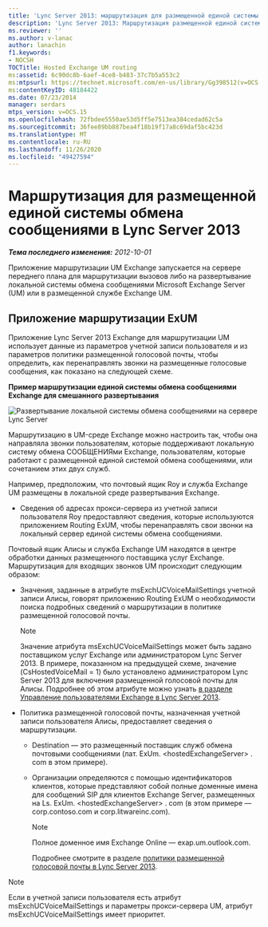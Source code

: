 ```yaml
---
title: 'Lync Server 2013: маршрутизация для размещенной единой системы обмена сообщениями'
description: 'Lync Server 2013: Маршрутизация размещенной единой системы обмена сообщениями в UM.'
ms.reviewer: ''
ms.author: v-lanac
author: lanachin
f1.keywords:
- NOCSH
TOCTitle: Hosted Exchange UM routing
ms:assetid: 6c90dc8b-6aef-4ce8-b483-37c7b5a553c2
ms:mtpsurl: https://technet.microsoft.com/en-us/library/Gg398512(v=OCS.15)
ms:contentKeyID: 48184422
ms.date: 07/23/2014
manager: serdars
mtps_version: v=OCS.15
ms.openlocfilehash: 72fbdee5550ae53d5ff5e7513ea384cedad62c5a
ms.sourcegitcommit: 36fee89bb887bea4f18b19f17a8c69daf5bc423d
ms.translationtype: MT
ms.contentlocale: ru-RU
ms.lasthandoff: 11/26/2020
ms.locfileid: "49427594"
---
```

# <a name="hosted-exchange-um-routing-in-lync-server-2013"></a>Маршрутизация для размещенной единой системы обмена сообщениями в Lync Server 2013

<div data-xmlns="http://www.w3.org/1999/xhtml">

<div class="topic" data-xmlns="http://www.w3.org/1999/xhtml" data-msxsl="urn:schemas-microsoft-com:xslt" data-cs="https://msdn.microsoft.com/">

<div data-asp="https://msdn2.microsoft.com/asp">



</div>

<div id="mainSection">

<div id="mainBody">

<span> </span>

_**Тема последнего изменения:** 2012-10-01_

Приложение маршрутизации UM Exchange запускается на сервере переднего плана для маршрутизации вызовов либо на развертывание локальной системы обмена сообщениями Microsoft Exchange Server (UM) или в размещенной службе Exchange UM.

<div>

## <a name="the-exum-routing-application"></a>Приложение маршрутизации ExUM

Приложение Lync Server 2013 Exchange для маршрутизации UM использует данные из параметров учетной записи пользователя и из параметров политики размещенной голосовой почты, чтобы определить, как перенаправлять звонки на размещенные голосовые сообщения, как показано на следующей схеме.

**Пример маршрутизации единой системы обмена сообщениями Exchange для смешанного развертывания**

![Развертывание локальной системы обмена сообщениями на сервере Lync Server](images/Gg398512.75258286-1f23-487b-bf46-d8538e7d540e(OCS.15).jpg "Развертывание локальной системы обмена сообщениями на сервере Lync Server")

Маршрутизацию в UM-среде Exchange можно настроить так, чтобы она направляла звонки пользователям, которые поддерживают локальную систему обмена СООБЩЕНИЯми Exchange, пользователям, которые работают с размещенной единой системой обмена сообщениями, или сочетанием этих двух служб.

Например, предположим, что почтовый ящик Roy и служба Exchange UM размещены в локальной среде развертывания Exchange.

  - Сведения об адресах прокси-сервера из учетной записи пользователя Roy предоставляют сведения, которые используются приложением Routing ExUM, чтобы перенаправлять свои звонки на локальный сервер единой системы обмена сообщениями.

Почтовый ящик Алисы и служба Exchange UM находятся в центре обработки данных размещенного поставщика услуг Exchange. Маршрутизация для входящих звонков UM происходит следующим образом:

  - Значения, заданные в атрибуте msExchUCVoiceMailSettings учетной записи Алисы, говорят приложению Routing ExUM о необходимости поиска подробных сведений о маршрутизации в политике размещенной голосовой почты.
    
    <div>
    

    > [!NOTE]  
    > Значение атрибута msExchUCVoiceMailSettings может быть задано поставщиком услуг Exchange или администратором Lync Server 2013. В примере, показанном на предыдущей схеме, значение (CsHostedVoiceMail = 1) было установлено администратором Lync Server 2013 для включения размещенной голосовой почты для Алисы. Подробнее об этом атрибуте можно узнать <A href="lync-server-2013-hosted-exchange-user-management.md">в разделе Управление пользователями Exchange в Lync Server 2013</A>.

    
    </div>

  - Политика размещенной голосовой почты, назначенная учетной записи пользователя Алисы, предоставляет сведения о маршрутизации.
    
      - Destination — это размещенный поставщик служб обмена почтовыми сообщениями (лат. ExUm. \<hostedExchangeServer\> . com в этом примере).
    
      - Организации определяются с помощью идентификаторов клиентов, которые представляют собой полные доменные имена для сообщений SIP для клиентов Exchange Server, размещенных на Ls. ExUm. \<hostedExchangeServer\> . com (в этом примере — corp.contoso.com и corp.litwareinc.com).
        
        <div>
        

        > [!NOTE]  
        > Полное доменное имя Exchange Online — exap.um.outlook.com.

        
        </div>
        
        Подробнее смотрите в разделе [политики размещенной голосовой почты в Lync Server 2013](lync-server-2013-hosted-voice-mail-policies.md).

<div>


> [!NOTE]  
> Если в учетной записи пользователя есть атрибут msExchUCVoiceMailSettings и параметры прокси-сервера UM, атрибут msExchUCVoiceMailSettings имеет приоритет.



</div>

</div>

</div>

<span> </span>

</div>

</div>

</div>

